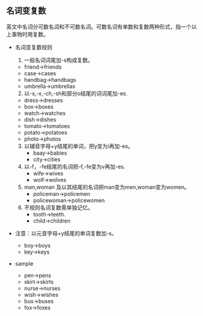 ## 名词变复数
英文中名词分可数名词和不可数名词。可数名词有单数和复数两种形式，指一个以上事物时用复数。
- 名词变复数规则
  1. 一般名词词尾加-s构成复数。
    - friend->friends
    - case->cases
    - handbag->handbags
    - umbrella->umbrellas
  2. 以-s,-x,-ch,-sh和部分o结尾的词词尾加-es.  
    - dress->dresses
    - box->boxes
    - watch->watches
    - dish->dishes
    - tomato->tomatoes
    - potato->potatoes
    - photo->photos
  3. 以辅音字母+y结尾的单词，把y变为i再加-es。
     - baay->babies
     - city->cities
  4. 以-f，-fe结尾的名词把-f,-fe变为v再加-es.
     - wife->wives
     - wolf->wolves
  5. man,woman 及以其结尾的名词把man变为men,woman变为women。
     - policeman->policemen
     - policewoman->policewomen
  6. 不规则名词复数需单独记忆。
     - tooth->teeth.
     - child->children
     
- 注意：以元音字母+y结尾的单词复数加-s。
  - boy->boys
  - key->keys

- sample
  - pen->pens
  - skirt->skirts
  - nurse->nurses
  - wish->wishes
  - bus->buses
  - fox->foxes